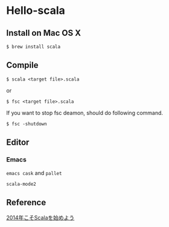 # Hello-scala

## Install on Mac OS X

`$ brew install scala`

## Compile

`$ scala <target file>.scala`

or

`$ fsc <target file>.scala`

If you want to stop fsc deamon, should do following command.

`$ fsc -shutdown`

## Editor

### Emacs

`emacs cask` and `pallet`

`scala-mode2`

## Reference

[2014年こそScalaを始めよう](http://qiita.com/shoma2da/items/b131c53ffa958c9386f7)
